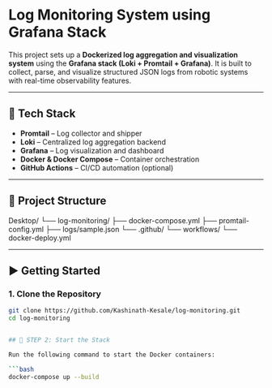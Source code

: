 # Log Monitoring System using Grafana Stack

This project sets up a **Dockerized log aggregation and visualization system** using the **Grafana stack (Loki + Promtail + Grafana)**. It is built to collect, parse, and visualize structured JSON logs from robotic systems with real-time observability features.

---

## 🚀 Tech Stack

- **Promtail** – Log collector and shipper
- **Loki** – Centralized log aggregation backend
- **Grafana** – Log visualization and dashboard
- **Docker & Docker Compose** – Container orchestration
- **GitHub Actions** – CI/CD automation (optional)

---

## 📁 Project Structure

Desktop/
└── log-monitoring/
    ├── docker-compose.yml
    ├── promtail-config.yml
    ├── logs/sample.json
    └── .github/
        └── workflows/
            └── docker-deploy.yml

---

## ▶️ Getting Started

### 1. Clone the Repository

```bash
git clone https://github.com/Kashinath-Kesale/log-monitoring.git
cd log-monitoring


## 🧪 STEP 2: Start the Stack

Run the following command to start the Docker containers:

```bash
docker-compose up --build


